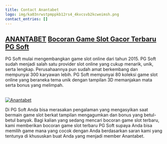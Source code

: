 ```yaml
---
title: Contact Anantabet
logo: img/ka03nrwstpmppkb12rs4_4kvcsvb2kcweimsh.png
contact_entries: []
---
```

## [A﻿NANTABET](https://anantabet.online) [Bocoran Game Slot Gacor Terbaru PG Soft](https://anantabet.online/)

PG Soft mulai mengembangkan game slot online dari tahun 2015. PG Soft sudah menjadi salah satu provider slot online yang cukup menarik, unik, serta lengkap. Perusahaannya pun sudah amat berkembang dan mempunyai 300 karyawan lebih. PG Soft mempunyai 80 koleksi game slot online yang beraneka tema unik dengan tampilan 3D memanjakan mata serta bonus yang melimpah.

[\
![Anantabet](https://i.ibb.co/xMSJJ10/Dp-Fke-Q7f-S2ff-V6-TA67-OF-icon-anantabet-apk.webp)](https://rebrand.ly/anantabetofficial)

Di PG Soft Anda bisa merasakan pengalaman yang mengasyikan saat bermain game slot berkat tampilan mengagumkan dan bonus yang betul-betul banyak. Bagi kalian yang sedang mencari bocoran game slot terbaru, kami memberikan bocoran game slot terbaru PG Soft supaya Anda bisa memilih game mana yang cocok dengan Anda berdasarkan saran kami yang tentunya di khususkan buat Anda yang menjadi member Anantabet.